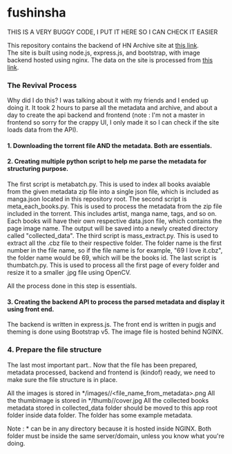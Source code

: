 # fushinsha

THIS IS A VERY BUGGY CODE, I PUT IT HERE SO I CAN CHECK IT EASIER

This repository contains the backend of HN Archive site at [this link](https://nexus.elscione.com).  
The site is built using node.js, express.js, and bootstrap, with image backend hosted using nginx. The data on the site is processed from [this link](https://sukebei.nyaa.si/view/3274915).

### The Revival Process
Why did I do this? I was talking about it with my friends and I ended up doing it. It took 2 hours to parse all the metadata and archive, and about a day to create the api backend and frontend (note : I'm not a master in frontend so sorry for the crappy UI, I only made it so I can check if the site loads data from the API).

#### 1. Downloading the torrent file AND the metadata. Both are essentials.
#### 2. Creating multiple python script to help me parse the metadata for structuring purpose. 

The first script is metabatch.py. This is used to index all books avaiable from the given metadata zip file into a single json file, which is included as manga.json located in this repository root.
The second script is meta_each_books.py. This is used to process the metadata from the zip file included in the torrent. This includes artist, manga name, tags, and so on. Each books will have their own respective data.json file, which contains the page image name. The output will be saved into a newly created directory called "collected_data".
The third script is mass_extract.py. This is used to extract all the .cbz file to their respective folder. The folder name is the first number in the file name, so if the file name is for example, "69 I love it.cbz", the folder name would be 69, which will be the books id. 
The last script is thumbatch.py. This is used to process all the first page of every folder and resize it to a smaller .jpg file using OpenCV.

All the process done in this step is essentials.

#### 3. Creating the backend API to process the parsed metadata and display it using front end.

The backend is written in express.js. The front end is written in pugjs and theming is done using Bootstrap v5. The image file is hosted behind NGINX.

### 4. Prepare the file structure

The last most important part.. Now that the file has been prepared, metadata processed, backend and frontend is (kindof) ready, we need to make sure the file structure is in place.

All the images is stored in */images/<books id>/<file_name_from_metadata>.png
All the thumbimage is stored in */thumb/<books id>/cover.jpg
All the collected books metadata stored in collected_data folder should be moved to this app root folder inside data folder. The folder has some example metadata.

Note : * can be in any directory because it is hosted inside NGINX. Both folder must be inside the same server/domain, unless you know what you're doing.

